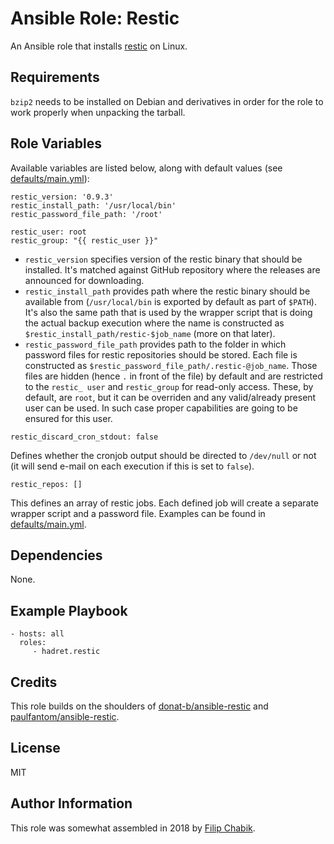 Ansible Role: Restic
====================

An Ansible role that installs [restic](https://restic.net) on Linux.

Requirements
------------

`bzip2` needs to be installed on Debian and derivatives in order for the role
to work properly when unpacking the tarball.

Role Variables
--------------

Available variables are listed below, along with default values (see
[defaults/main.yml](defaults/main.yml)):

```
restic_version: '0.9.3'
restic_install_path: '/usr/local/bin'
restic_password_file_path: '/root'

restic_user: root
restic_group: "{{ restic_user }}"
```

* `restic_version` specifies version of the restic binary that should be
installed. It's matched against GitHub repository where the releases are
announced for downloading.
* `restic_install_path` provides path where the restic
binary should be available from (`/usr/local/bin` is exported by
default as part of `$PATH`). It's also the same path that is used by the
wrapper script that is doing the actual backup execution where the name is
constructed as `$restic_install_path/restic-$job_name` (more on that later).
* `restic_password_file_path` provides path to the folder in which password
files for restic repositories should be stored. Each file is constructed as
`$restic_password_file_path/.restic-@job_name`. Those files are hidden (hence
`.` in front of the file) by default and are restricted to the `restic_ user`
and `restic_group` for read-only access. These, by default, are `root`, but it
can be overriden and any valid/already present user can be used. In such case
proper capabilities are going to be ensured for this user.

```
restic_discard_cron_stdout: false
```

Defines whether the cronjob output should be directed to `/dev/null` or not
(it will send e-mail on each execution if this is set to `false`).

```
restic_repos: []
```

This defines an array of restic jobs. Each defined job will create a separate 
wrapper script and a password file. Examples can be found in
[defaults/main.yml](defaults/main.yml).

Dependencies
------------

None.

Example Playbook
----------------

```
- hosts: all
  roles:
     - hadret.restic
```

Credits
-------

This role builds on the shoulders of
[donat-b/ansible-restic](https://github.com/donat-b/ansible-restic) and
[paulfantom/ansible-restic](https://github.com/paulfantom/ansible-restic).

License
-------

MIT

Author Information
------------------

This role was somewhat assembled in 2018 by [Filip Chabik](https://chabik.com).
